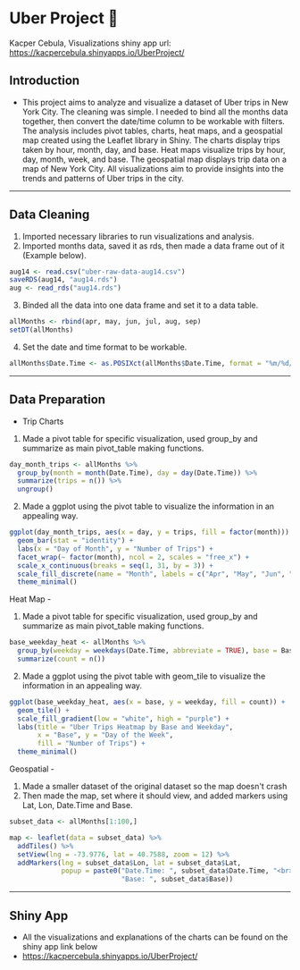 # Uber Project :car:

Kacper Cebula, Visualizations shiny app url:
https://kacpercebula.shinyapps.io/UberProject/

## Introduction
- This project aims to analyze and visualize a dataset of Uber trips in New York City. The cleaning was simple. I needed to bind all the months data together, then convert the date/time column to be workable with filters. The analysis includes pivot tables, charts, heat maps, and a geospatial map created using the Leaflet library in Shiny. The charts display trips taken by hour, month, day, and base. Heat maps visualize trips by hour, day, month, week, and base. The geospatial map displays trip data on a map of New York City. All visualizations aim to provide insights into the trends and patterns of Uber trips in the city.
---

## Data Cleaning 
1. Imported necessary libraries to run visualizations and analysis.
2. Imported months data, saved it as rds, then made a data frame out of it (Example below).
```r
aug14 <- read.csv("uber-raw-data-aug14.csv")
saveRDS(aug14, "aug14.rds")
aug <- read_rds("aug14.rds")
```
3. Binded all the data into one data frame and set it to a data table.
```r
allMonths <- rbind(apr, may, jun, jul, aug, sep) 
setDT(allMonths)
```
4. Set the date and time format to be workable.
```r
allMonths$Date.Time <- as.POSIXct(allMonths$Date.Time, format = "%m/%d/%Y %H:%M:%S")
```

---

## Data Preparation 
- Trip Charts
1. Made a pivot table for specific visualization, used group_by and summarize as main pivot_table making functions.
```r
day_month_trips <- allMonths %>%
  group_by(month = month(Date.Time), day = day(Date.Time)) %>%
  summarize(trips = n()) %>%
  ungroup()
```
2. Made a ggplot using the pivot table to visualize the information in an appealing way.
```r
ggplot(day_month_trips, aes(x = day, y = trips, fill = factor(month))) +
  geom_bar(stat = "identity") +
  labs(x = "Day of Month", y = "Number of Trips") +
  facet_wrap(~ factor(month), ncol = 2, scales = "free_x") +
  scale_x_continuous(breaks = seq(1, 31, by = 3)) +
  scale_fill_discrete(name = "Month", labels = c("Apr", "May", "Jun", "Jul", "Aug", "Sep")) +
  theme_minimal()
```
 Heat Map - 
1. Made a pivot table for specific visualization, used group_by and summarize as main pivot_table making functions.
```r
base_weekday_heat <- allMonths %>%
  group_by(weekday = weekdays(Date.Time, abbreviate = TRUE), base = Base) %>%
  summarize(count = n()) 
```
2. Made a ggplot using the pivot table with geom_tile to visualize the information in an appealing way.
```r
ggplot(base_weekday_heat, aes(x = base, y = weekday, fill = count)) +
  geom_tile() +
  scale_fill_gradient(low = "white", high = "purple") +
  labs(title = "Uber Trips Heatmap by Base and Weekday",
       x = "Base", y = "Day of the Week",
       fill = "Number of Trips") +
  theme_minimal()
```

Geospatial -
1. Made a smaller dataset of the original dataset so the map doesn't crash
2. Then made the map, set where it should view, and added markers using Lat, Lon, Date.Time and Base.
```r
subset_data <- allMonths[1:100,]

map <- leaflet(data = subset_data) %>% 
  addTiles() %>% 
  setView(lng = -73.9776, lat = 40.7588, zoom = 12) %>%
  addMarkers(lng = subset_data$Lon, lat = subset_data$Lat, 
             popup = paste0("Date.Time: ", subset_data$Date.Time, "<br>",
                            "Base: ", subset_data$Base))
```
 
---

## Shiny App
- All the visualizations and explanations of the charts can be found on the shiny app link below
- https://kacpercebula.shinyapps.io/UberProject/

